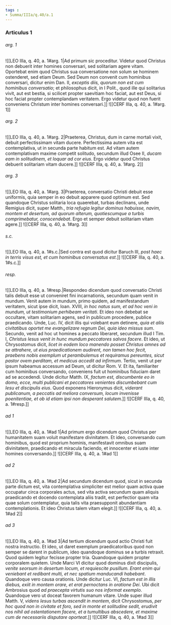```yaml
---
tags : 
- Summa/IIIa/q.40/a.1
---
```


### Articulus 1

###### arg. 1
![[LEO IIIa, q. 40, a. 1#arg. 1|Ad primum sic proceditur. Videtur quod Christus non debuerit inter homines conversari, sed solitariam agere vitam. Oportebat enim quod Christus sua conversatione non solum se hominem ostenderet, sed etiam Deum. Sed Deum non convenit cum hominibus conversari, dicitur enim Dan. II, *exceptis diis, quorum non est cum hominibus conversatio*; et philosophus dicit, in I Polit., quod ille qui solitarius vivit, aut est bestia, si scilicet propter saevitiam hoc faciat, aut est Deus, si hoc faciat propter contemplandam veritatem. Ergo videtur quod non fuerit conveniens Christum inter homines conversari.]]
![[CERF IIIa, q. 40, a. 1#arg. 1]]

###### arg. 2
![[LEO IIIa, q. 40, a. 1#arg. 2|Praeterea, Christus, dum in carne mortali vixit, debuit perfectissimam vitam ducere. Perfectissima autem vita est contemplativa, ut in secunda parte habitum est. Ad vitam autem contemplativam maxime competit solitudo, secundum illud Osee II, *ducam eam in solitudinem, et loquar ad cor eius*. Ergo videtur quod Christus debuerit solitariam vitam ducere.]]
![[CERF IIIa, q. 40, a. 1#arg. 2]]

###### arg. 3
![[LEO IIIa, q. 40, a. 1#arg. 3|Praeterea, conversatio Christi debuit esse uniformis, quia semper in eo debuit apparere quod optimum est. Sed quandoque Christus solitaria loca quaerebat, turbas declinans, unde Remigius dicit, super Matth., *tria refugia legitur dominus habuisse, navim, montem et desertum, ad quorum alterum, quotiescumque a turbis comprimebatur, conscendebat*. Ergo et semper debuit solitariam vitam agere.]]
![[CERF IIIa, q. 40, a. 1#arg. 3]]

###### s.c.
![[LEO IIIa, q. 40, a. 1#s.c.|Sed contra est quod dicitur Baruch III, *post haec in terris visus est, et cum hominibus conversatus est*.]]
![[CERF IIIa, q. 40, a. 1#s.c.]]

###### resp.
![[LEO IIIa, q. 40, a. 1#resp.|Respondeo dicendum quod conversatio Christi talis debuit esse ut conveniret fini incarnationis, secundum quam venit in mundum. Venit autem in mundum, primo quidem, ad manifestandum veritatem, sicut ipse dicit, Ioan. XVIII, *in hoc natus sum, et ad hoc veni in mundum, ut testimonium perhibeam veritati*. Et ideo non debebat se occultare, vitam solitariam agens, sed in publicum procedere, publice praedicando. Unde, Luc. IV, dicit illis qui volebant eum detinere, *quia et aliis civitatibus oportet me evangelizare regnum Dei, quia ideo missus sum*. Secundo, venit ad hoc ut homines a peccato liberaret, secundum illud I Tim. I, *Christus Iesus venit in hunc mundum peccatores salvos facere*. Et ideo, ut Chrysostomus dicit, *licet in eodem loco manendo posset Christus omnes ad se attrahere, ut eius praedicationem audirent, non tamen hoc fecit, praebens nobis exemplum ut perambulemus et requiramus pereuntes, sicut pastor ovem perditam, et medicus accedit ad infirmum*. Tertio, venit ut per ipsum habeamus accessum ad Deum, ut dicitur Rom. V. Et ita, familiariter cum hominibus conversando, conveniens fuit ut hominibus fiduciam daret ad se accedendi. Unde dicitur Matth. IX, *factum est, discumbente eo in domo, ecce, multi publicani et peccatores venientes discumbebant cum Iesu et discipulis eius*. Quod exponens Hieronymus dicit, *viderant publicanum, a peccatis ad meliora conversum, locum invenisse poenitentiae, et ob id etiam ipsi non desperant salutem*.]]
![[CERF IIIa, q. 40, a. 1#resp.]]

###### ad 1
![[LEO IIIa, q. 40, a. 1#ad 1|Ad primum ergo dicendum quod Christus per humanitatem suam voluit manifestare divinitatem. Et ideo, conversando cum hominibus, quod est proprium hominis, manifestavit omnibus suam divinitatem, praedicando et miracula faciendo, et innocenter et iuste inter homines conversando.]]
![[CERF IIIa, q. 40, a. 1#ad 1]]

###### ad 2
![[LEO IIIa, q. 40, a. 1#ad 2|Ad secundum dicendum quod, sicut in secunda parte dictum est, vita contemplativa simpliciter est melior quam activa quae occupatur circa corporales actus, sed vita activa secundum quam aliquis praedicando et docendo contemplata aliis tradit, est perfectior quam vita quae solum contemplatur, quia talis vita praesupponit abundantiam contemplationis. Et ideo Christus talem vitam elegit.]]
![[CERF IIIa, q. 40, a. 1#ad 2]]

###### ad 3
![[LEO IIIa, q. 40, a. 1#ad 3|Ad tertium dicendum quod actio Christi fuit nostra instructio. Et ideo, ut daret exemplum praedicatoribus quod non semper se darent in publicum, ideo quandoque dominus se a turbis retraxit. Quod quidem legitur fecisse propter tria. Quandoque quidem propter corporalem quietem. Unde Marci VI dicitur quod dominus dixit discipulis, *venite seorsum in desertum locum, et requiescite pusillum. Erant enim qui veniebant et redibant multi, et nec spatium manducandi habebant*. Quandoque vero causa orationis. Unde dicitur Luc. VI, *factum est in illis diebus, exiit in montem orare, et erat pernoctans in oratione Dei*. Ubi dicit Ambrosius quod *ad praecepta virtutis suo nos informat exemplo*. Quandoque vero ut doceat favorem humanum vitare. Unde super illud Matth. V, *videns Iesus turbas ascendit in montem*, dicit Chrysostomus, *per hoc quod non in civitate et foro, sed in monte et solitudine sedit, erudivit nos nihil ad ostentationem facere, et a tumultibus abscedere, et maxime cum de necessariis disputare oporteat*.]]
![[CERF IIIa, q. 40, a. 1#ad 3]]

